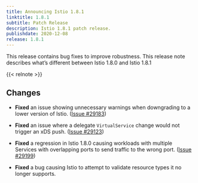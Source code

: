 ```yaml
---
title: Announcing Istio 1.8.1
linktitle: 1.8.1
subtitle: Patch Release
description: Istio 1.8.1 patch release.
publishdate: 2020-12-08
release: 1.8.1
---
```


This release contains bug fixes to improve robustness. This release note describes what’s different between Istio 1.8.0 and Istio 1.8.1

{{< relnote >}}

## Changes

- **Fixed** an issue showing unnecessary warnings when downgrading to a lower version of Istio.
  ([Issue #29183](https://github.com/istio/istio/issues/29183))

- **Fixed** an issue where a delegate `VirtualService` change would not trigger an xDS push.
  ([Issue #29123](https://github.com/istio/istio/issues/29123))

- **Fixed** a regression in Istio 1.8.0 causing workloads with multiple Services with overlapping ports to send
traffic to the wrong port.
  ([Issue #29199](https://github.com/istio/istio/issues/29199))

- **Fixed** a bug causing Istio to attempt to validate resource types it no longer supports.
